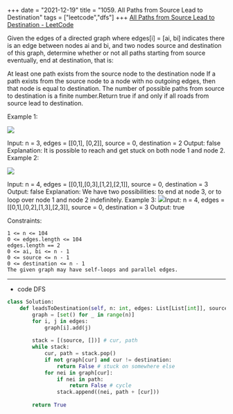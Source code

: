 +++ 
date = "2021-12-19"
title = "1059. All Paths from Source Lead to Destination"
tags = ["leetcode","dfs"]
+++
[All Paths from Source Lead to Destination - LeetCode](https://leetcode.com/problems/all-paths-from-source-lead-to-destination/)

Given the edges of a directed graph where edges[i] = [ai, bi] indicates there is an edge between nodes ai and bi, and two nodes source and destination of this graph, determine whether or not all paths starting from source eventually, end at destination, that is:

At least one path exists from the source node to the destination node
If a path exists from the source node to a node with no outgoing edges, then that node is equal to destination.
The number of possible paths from source to destination is a finite number.Return true if and only if all roads from source lead to destination.
 
Example 1:

![](https://assets.leetcode.com/uploads/2019/03/16/485_example_1.png)

Input: n = 3, edges = [[0,1],
[0,2]], source = 0, destination = 2 Output: false Explanation: It is possible to reach and get stuck on both node 1 and node 2. 
Example 2:

![](https://assets.leetcode.com/uploads/2019/03/16/485_example_2.png)

Input: n = 4, edges = [[0,1],[0,3],[1,2],[2,1]], source = 0, destination = 3 Output: false Explanation: We have two possibilities: to end at node 3, or to loop over node 1 and node 2 indefinitely. 
Example 3:
![](https://assets.leetcode.com/uploads/2019/03/16/485_example_3.png)Input: n = 4, edges = [[0,1],[0,2],[1,3],[2,3]], source = 0, destination = 3 Output: true 
 
Constraints:

	1 <= n <= 104
	0 <= edges.length <= 104
	edges.length == 2
	0 <= ai, bi <= n - 1
	0 <= source <= n - 1
	0 <= destination <= n - 1
	The given graph may have self-loops and parallel edges.
---
- code DFS
```py
class Solution:
    def leadsToDestination(self, n: int, edges: List[List[int]], source: int, destination: int) -> bool:
        graph = [set() for _ in range(n)]
        for i, j in edges:
            graph[i].add(j)
        
        stack = [(source, [])] # cur, path
        while stack:
            cur, path = stack.pop()
            if not graph[cur] and cur != destination:
                return False # stuck on somewhere else
            for nei in graph[cur]:
                if nei in path:
                    return False # cycle
                stack.append((nei, path + [cur]))
                
        return True
```
